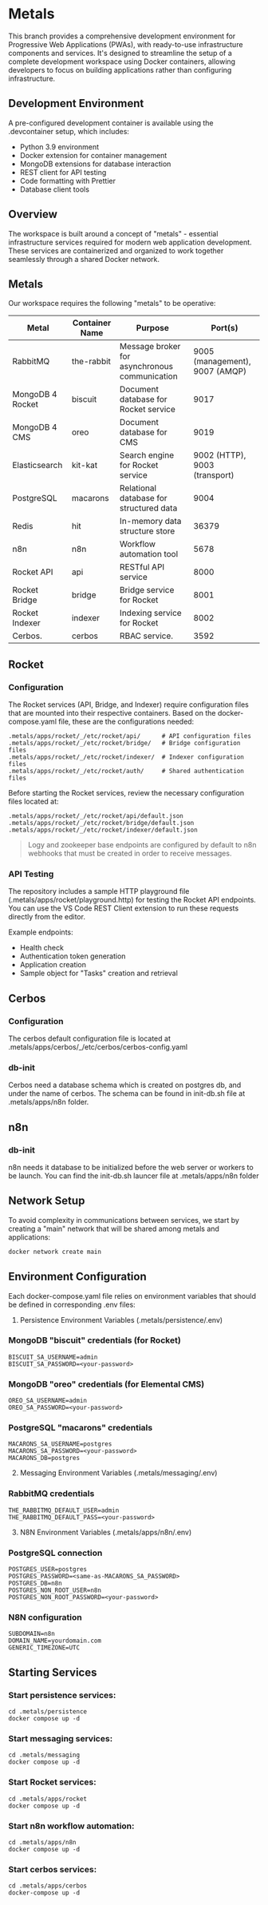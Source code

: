 # Metals

This branch provides a comprehensive development environment for Progressive Web Applications (PWAs), with ready-to-use infrastructure components and services. It's designed to streamline the setup of a complete development workspace using Docker containers, allowing developers to focus on building applications rather than configuring infrastructure.

## Development Environment

A pre-configured development container is available using the .devcontainer setup, which includes:

- Python 3.9 environment
- Docker extension for container management
- MongoDB extensions for database interaction
- REST client for API testing
- Code formatting with Prettier
- Database client tools

## Overview

The workspace is built around a concept of "metals" - essential infrastructure services required for modern web application development. These services are containerized and organized to work together seamlessly through a shared Docker network.

## Metals

Our workspace requires the following "metals" to be operative:

| Metal           | Container Name | Purpose                                  | Port(s)                             |
|-----------------|----------------|------------------------------------------|-------------------------------------|
| RabbitMQ        | the-rabbit     | Message broker for asynchronous communication | 9005 (management), 9007 (AMQP) |
| MongoDB 4 Rocket| biscuit        | Document database for Rocket service     | 9017                                |
| MongoDB 4 CMS   | oreo           | Document database for CMS                | 9019                                |
| Elasticsearch   | kit-kat        | Search engine for Rocket service         | 9002 (HTTP), 9003 (transport)       |
| PostgreSQL      | macarons       | Relational database for structured data  | 9004                                |
| Redis           | hit            | In-memory data structure store           | 36379                               |
| n8n             | n8n            | Workflow automation tool                 | 5678                                |
| Rocket API      | api            | RESTful API service                      | 8000                                |
| Rocket Bridge   | bridge         | Bridge service for Rocket                | 8001                                |
| Rocket Indexer  | indexer        | Indexing service for Rocket              | 8002                                |
| Cerbos.         | cerbos         | RBAC service.                            | 3592                                |

## Rocket

### Configuration

The Rocket services (API, Bridge, and Indexer) require configuration files that are mounted into their respective containers. Based on the docker-compose.yaml file, these are the configurations needed:

```
.metals/apps/rocket/_/etc/rocket/api/      # API configuration files
.metals/apps/rocket/_/etc/rocket/bridge/   # Bridge configuration files
.metals/apps/rocket/_/etc/rocket/indexer/  # Indexer configuration files
.metals/apps/rocket/_/etc/rocket/auth/     # Shared authentication files
```

Before starting the Rocket services, review the necessary configuration files located at:

```
.metals/apps/rocket/_/etc/rocket/api/default.json
.metals/apps/rocket/_/etc/rocket/bridge/default.json
.metals/apps/rocket/_/etc/rocket/indexer/default.json
```

> Logy and zookeeper base endpoints are configured by default to n8n webhooks that must be created in order to receive messages.

### API Testing

The repository includes a sample HTTP playground file (.metals/apps/rocket/playground.http) for testing the Rocket API endpoints. You can use the VS Code REST Client extension to run these requests directly from the editor.

Example endpoints:

- Health check
- Authentication token generation
- Application creation
- Sample object for "Tasks" creation and retrieval

## Cerbos

### Configuration

The cerbos default configuration file is located at .metals/apps/cerbos/_/etc/cerbos/cerbos-config.yaml

### db-init

Cerbos need a database schema which is created on postgres db, and under the name of cerbos. The schema can be found in init-db.sh file at .metals/apps/n8n folder.

## n8n

### db-init

n8n needs it database to be initialized before the web server or workers to be launch. You can find the init-db.sh launcer file at .metals/apps/n8n folder

## Network Setup

To avoid complexity in communications between services, we start by creating a "main" network that will be shared among metals and applications:

```bash
docker network create main
```

## Environment Configuration

Each docker-compose.yaml file relies on environment variables that should be defined in corresponding .env files:

1. Persistence Environment Variables (.metals/persistence/.env)

### MongoDB "biscuit" credentials (for Rocket)

```
BISCUIT_SA_USERNAME=admin
BISCUIT_SA_PASSWORD=<your-password>
```

### MongoDB "oreo" credentials (for Elemental CMS)

```
OREO_SA_USERNAME=admin
OREO_SA_PASSWORD=<your-password>
```

### PostgreSQL "macarons" credentials

```
MACARONS_SA_USERNAME=postgres
MACARONS_SA_PASSWORD=<your-password>
MACARONS_DB=postgres
```

2. Messaging Environment Variables (.metals/messaging/.env)

### RabbitMQ credentials

```
THE_RABBITMQ_DEFAULT_USER=admin
THE_RABBITMQ_DEFAULT_PASS=<your-password>
```

3. N8N Environment Variables (.metals/apps/n8n/.env)

### PostgreSQL connection

```
POSTGRES_USER=postgres
POSTGRES_PASSWORD=<same-as-MACARONS_SA_PASSWORD>
POSTGRES_DB=n8n
POSTGRES_NON_ROOT_USER=n8n
POSTGRES_NON_ROOT_PASSWORD=<your-password>
```

### N8N configuration

```
SUBDOMAIN=n8n
DOMAIN_NAME=yourdomain.com
GENERIC_TIMEZONE=UTC
```

## Starting Services

### Start persistence services:

```
cd .metals/persistence
docker compose up -d
```

### Start messaging services:

```
cd .metals/messaging
docker compose up -d
```

### Start Rocket services:

```
cd .metals/apps/rocket
docker compose up -d
```

### Start n8n workflow automation:

```
cd .metals/apps/n8n
docker compose up -d
```

### Start cerbos services:

```
cd .metals/apps/cerbos
docker-compose up -d
```
